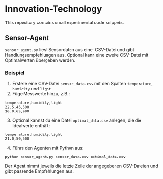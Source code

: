 # Innovation-Technology

This repository contains small experimental code snippets.

## Sensor-Agent

`sensor_agent.py` liest Sensordaten aus einer CSV-Datei und gibt Handlungsempfehlungen aus. Optional kann eine zweite CSV-Datei mit Optimalwerten übergeben werden.

### Beispiel

1. Erstelle eine CSV-Datei `sensor_data.csv` mit den Spalten `temperature`, `humidity` und `light`.
2. Füge Messwerte hinzu, z.B.:

```
temperature,humidity,light
22.5,45,500
26.0,65,900
```

3. Optional kannst du eine Datei `optimal_data.csv` anlegen, die die Idealwerte enthält:

```
temperature,humidity,light
21.0,50,600
```

4. Führe den Agenten mit Python aus:

```
python sensor_agent.py sensor_data.csv optimal_data.csv
```

Der Agent nimmt jeweils die letzte Zeile der angegebenen CSV-Dateien und gibt passende Empfehlungen aus.
